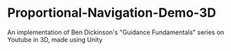 # Proportional-Navigation-Demo-3D
An implementation of Ben Dickinson's "Guidance Fundamentals" series on Youtube in 3D, made using Unity
